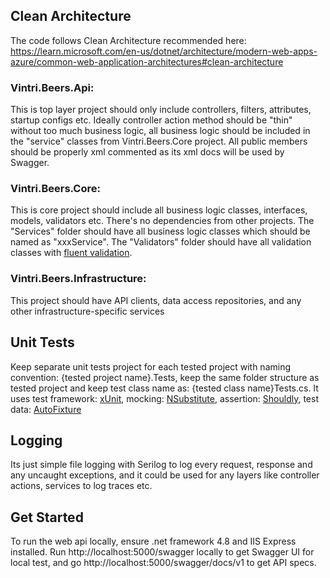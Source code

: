 ## **Clean Architecture**

The code follows Clean Architecture recommended here: https://learn.microsoft.com/en-us/dotnet/architecture/modern-web-apps-azure/common-web-application-architectures#clean-architecture

### Vintri.Beers.Api: 
This is top layer project should only include controllers, filters, attributes, startup configs etc. Ideally controller action method should be "thin" without too much business logic, all business logic should be included in the "service" classes from Vintri.Beers.Core project.
All public members should be properly xml commented as its xml docs will be used by Swagger. 

### Vintri.Beers.Core:
This is core project should include all business logic classes, interfaces, models, validators etc. There's no dependencies from other projects. The "Services" folder should have all business logic classes which should be named as "xxxService". The "Validators" folder should have all validation classes with [fluent validation](https://docs.fluentvalidation.net/).  

### Vintri.Beers.Infrastructure:

This project should have API clients, data access repositories, and any other infrastructure-specific services 


## **Unit Tests**

Keep separate unit tests project for each tested project with naming convention: {tested project name}.Tests, keep the same folder structure as tested project and keep test class name as: {tested class name}Tests.cs.
It uses test framework: [xUnit](https://xunit.net/), mocking: [NSubstitute](https://nsubstitute.github.io/), assertion: [Shouldly](https://github.com/shouldly/shouldly), test data: [AutoFixture](https://autofixture.github.io/)


## **Logging**
Its just simple file logging with Serilog to log every request, response and any uncaught exceptions, and it could be used for any layers like controller actions, services to log traces etc.

## **Get Started**
To run the web api locally, ensure .net framework 4.8 and IIS Express installed. Run http://localhost:5000/swagger locally to get Swagger UI for local test, and 
go http://localhost:5000/swagger/docs/v1 to get API specs.
